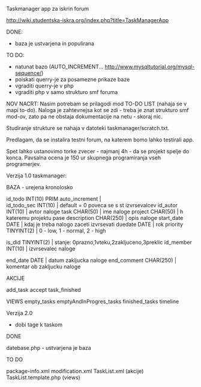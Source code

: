 Taskmanager app za iskrin forum

http://wiki.studentska-iskra.org/index.php?title=TaskManagerApp

DONE:
   - baza je ustvarjena in populirana

TO DO:
   - natunat bazo (AUTO_INCREMENT... http://www.mysqltutorial.org/mysql-sequence/)
   - poiskati querry-je za posamezne prikaze baze
   - vgraditi querry-je v php
   - vgraditi php v samo strukturo smf foruma

NOV NACRT:
Nasim potrebam se prilagodi mod TO-DO LIST (nahaja se v mapi to-do).
Naloga je zahtevnejsa kot se zdi - treba je znat strukturo smf mod-ov, zato pa ne obstaja dokumentacije na netu - skoraj nic.

Studiranje strukture se nahaja v datoteki taskmanager/scratch.txt.

Predlagam, da se instalira testni forum, na katerem bomo lahko testirali app.

Spet lahko ustanovimo torke zvecer - najmanj 4h - da se projekt spelje do konca. Pavsalna ocena je 150 ur skupnega programiranja vseh programerjev.

Verzija 1.0 taskmanager:

BAZA - urejena kronolosko 

 id_todo       INT(10) PRIM auto_increment   |  
 id_todo_sec   INT(10)                       |  default = 0 poveca se s st izvrsevalcev
 id_autor      INT(10)                       |  avtor naloge
 task          CHAR(50)                      |  ime naloge
 project       CHAR(50)                      |  h kateremu projektu pase
 description   CHAR(250)                     |  opis naloge
 start_date    DATE                          |  kdaj je treba nalogo zaceti izvrsevati
 duedate       DATE                          |  rok
 priority      TINYINT(2)                    |  0 - low, 1 - normal, 2 - high

 is_did        TINYINT(2)                    |  stanje: 0prazno,1vteku,2zakljuceno,3preklic
 id_member     INT(10)                       |  izvrsevalec naloge

 end_date      DATE                          |  datum zakljucka naloge
 end_comment   CHAR(250)                     |  komentar ob zakljucku naloge

AKCIJE

 add_task
 accept
 task_finished

VIEWS
 empty_tasks
 emptyAndInProgres_tasks
 finished_tasks
 timeline


Verzija 2.0
 - dobi tage k taskom

DONE

  datebase.php  - ustvarjena je baza

TO DO
  
  package-info.xml
  modification.xml
  TaskList.xml      (akcije)
  TaskList.template.php   (views)